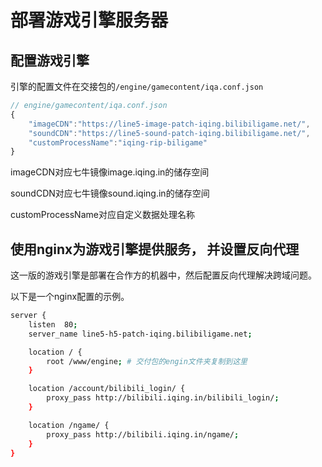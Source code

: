 # 部署游戏引擎服务器

## 配置游戏引擎

引擎的配置文件在交接包的```/engine/gamecontent/iqa.conf.json```

```javascript
// engine/gamecontent/iqa.conf.json
{
    "imageCDN":"https://line5-image-patch-iqing.bilibiligame.net/",
    "soundCDN":"https://line5-sound-patch-iqing.bilibiligame.net/",
    "customProcessName":"iqing-rip-biligame"
}
```

imageCDN对应七牛镜像image.iqing.in的储存空间

soundCDN对应七牛镜像sound.iqing.in的储存空间

customProcessName对应自定义数据处理名称

## 使用nginx为游戏引擎提供服务， 并设置反向代理

这一版的游戏引擎是部署在合作方的机器中，然后配置反向代理解决跨域问题。

以下是一个nginx配置的示例。

```bash
server {
    listen  80;
    server_name line5-h5-patch-iqing.bilibiligame.net;

    location / {
        root /www/engine; # 交付包的engin文件夹复制到这里
    }

    location /account/bilibili_login/ {
        proxy_pass http://bilibili.iqing.in/bilibili_login/;
    }

    location /ngame/ {
        proxy_pass http://bilibili.iqing.in/ngame/;
    }
}
```
